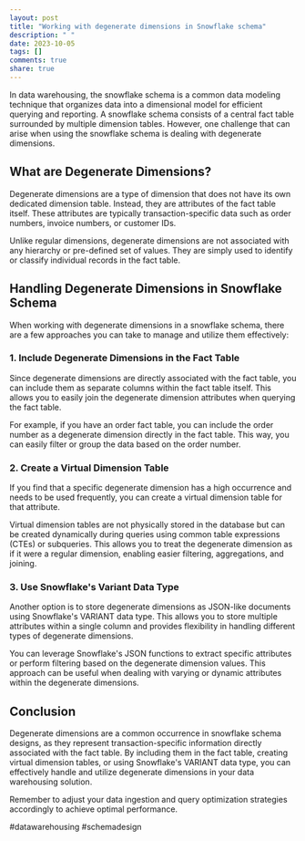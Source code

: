 ```yaml
---
layout: post
title: "Working with degenerate dimensions in Snowflake schema"
description: " "
date: 2023-10-05
tags: []
comments: true
share: true
---
```


In data warehousing, the snowflake schema is a common data modeling technique that organizes data into a dimensional model for efficient querying and reporting. A snowflake schema consists of a central fact table surrounded by multiple dimension tables. However, one challenge that can arise when using the snowflake schema is dealing with degenerate dimensions.

## What are Degenerate Dimensions?

Degenerate dimensions are a type of dimension that does not have its own dedicated dimension table. Instead, they are attributes of the fact table itself. These attributes are typically transaction-specific data such as order numbers, invoice numbers, or customer IDs.

Unlike regular dimensions, degenerate dimensions are not associated with any hierarchy or pre-defined set of values. They are simply used to identify or classify individual records in the fact table.

## Handling Degenerate Dimensions in Snowflake Schema

When working with degenerate dimensions in a snowflake schema, there are a few approaches you can take to manage and utilize them effectively:

### 1. Include Degenerate Dimensions in the Fact Table

Since degenerate dimensions are directly associated with the fact table, you can include them as separate columns within the fact table itself. This allows you to easily join the degenerate dimension attributes when querying the fact table.

For example, if you have an order fact table, you can include the order number as a degenerate dimension directly in the fact table. This way, you can easily filter or group the data based on the order number.

### 2. Create a Virtual Dimension Table

If you find that a specific degenerate dimension has a high occurrence and needs to be used frequently, you can create a virtual dimension table for that attribute.

Virtual dimension tables are not physically stored in the database but can be created dynamically during queries using common table expressions (CTEs) or subqueries. This allows you to treat the degenerate dimension as if it were a regular dimension, enabling easier filtering, aggregations, and joining.

### 3. Use Snowflake's Variant Data Type

Another option is to store degenerate dimensions as JSON-like documents using Snowflake's VARIANT data type. This allows you to store multiple attributes within a single column and provides flexibility in handling different types of degenerate dimensions.

You can leverage Snowflake's JSON functions to extract specific attributes or perform filtering based on the degenerate dimension values. This approach can be useful when dealing with varying or dynamic attributes within the degenerate dimensions.

## Conclusion

Degenerate dimensions are a common occurrence in snowflake schema designs, as they represent transaction-specific information directly associated with the fact table. By including them in the fact table, creating virtual dimension tables, or using Snowflake's VARIANT data type, you can effectively handle and utilize degenerate dimensions in your data warehousing solution. 

Remember to adjust your data ingestion and query optimization strategies accordingly to achieve optimal performance. 

#datawarehousing #schemadesign